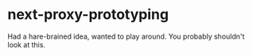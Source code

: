 # next-proxy-prototyping

Had a hare-brained idea, wanted to play around. You probably shouldn't look at this.
